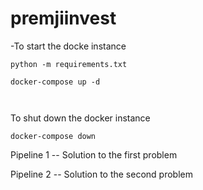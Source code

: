 # premjiinvest
-To start the docke instance 
```console
python -m requirements.txt

docker-compose up -d



```
To shut down the docker instance 

```console
docker-compose down
```


Pipeline 1 -- Solution to the first problem

Pipeline 2 -- Solution to the second problem 
